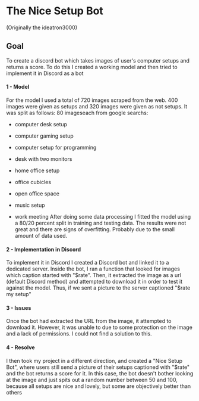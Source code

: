 # The Nice Setup Bot
(Originally the ideatron3000)

## Goal
To create a discord bot which takes images of user's computer setups and returns a score. To do this I created a working model and then tried to implement it in Discord as a bot  

#### 1 - Model
For the model I used a total of 720 images scraped from the web. 400 images were given as setups and 320 images were given as not setups. It was split as follows:
80 imageseach from google searchs:
  - computer desk setup
  - computer gaming setup
  - computer setup for programming
  - desk with two monitors
  - home office setup

  - office cubicles
  - open office space
  - music setup
  - work meeting
After doing some data processing I fitted the model using a 80/20 percent split in training and testing data. The results were not great and there are signs of overfitting. Probably due to the small amount of data used.

#### 2 - Implementation in Discord
To implement it in Discord I created a Discord bot and linked it to a dedicated server. Inside the bot, I ran a function that looked for images which caption started with "$rate". Then, it extracted the image as a url (default Discord method) and attempted to download it in order to test it against the model.
Thus, if we sent a picture to the server captioned "$rate my setup"

#### 3 - Issues
Once the bot had extracted the URL from the image, it attempted to download it. However, it was unable to due to some protection on the image and a lack of permissions. I could not find a solution to this.

#### 4 - Resolve
I then took my project in a different direction, and created a "Nice Setup Bot", where users still send a picture of their setups captioned with "$rate" and the bot returns a score for it. In this case, the bot doesn't bother looking at the image and just spits out a random number between 50 and 100, because all setups are nice and lovely, but some are objectively better than others
